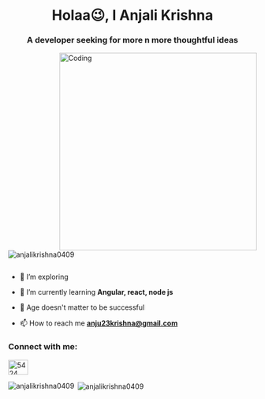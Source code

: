 <h1 align="center">Holaa😉, I Anjali Krishna</h1>
<h3 align="center">A developer seeking for more n more thoughtful ideas</h3>
<img align="right" alt="Coding" width="400" src="https://i.giphy.com/media/yYSSBtDgbbRzq/giphy.webp">

<p align="left"> <img src="https://komarev.com/ghpvc/?username=anjalikrishna0409&label=Profile%20views&color=0e75b6&style=flat" alt="anjalikrishna0409" /> </p>

<p align="left"> <a href="https://twitter.com/" target="blank"><img src="https://img.shields.io/twitter/follow/?logo=twitter&style=for-the-badge" alt="" /></a> </p>

- 🔭 I’m exploring

- 🌱 I’m currently learning **Angular, react, node js**

- 💬 Age doesn't matter to be successful

- 📫 How to reach me **anju23krishna@gmail.com**

<h3 align="left">Connect with me:</h3>
<p align="left">

<a href="https://discord.gg/5424" target="blank"><img align="center" src="https://raw.githubusercontent.com/rahuldkjain/github-profile-readme-generator/master/src/images/icons/Social/discord.svg" alt="5424" height="30" width="40" /></a>
</p>

<p><img align="left" src="https://github-readme-stats.vercel.app/api/top-langs?username=anjalikrishna0409&show_icons=true&theme=merko&locale=en&layout=compact" alt="anjalikrishna0409" /></p>

<p>&nbsp;<img align="center" src="https://github-readme-stats.vercel.app/api?username=anjalikrishna0409&theme=merko&show_icons=true&locale=en" alt="anjalikrishna0409" /></p>

